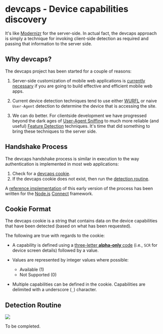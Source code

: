 # devcaps - Device capabilities discovery

It's like [Modernizr](http://modernizr.com) for the server-side.  In actual fact, the devcaps approach is simply a technique for invoking client-side detection as required and passing that information to the server side.

## Why devcaps?

The devcaps project has been started for a couple of reasons:

1. Server-side customization of mobile web applications is [currently necessary](http://www.cloudfour.com/css-media-query-for-mobile-is-fools-gold/) if you are going to build effective and efficient mobile web apps.

2. Current device detection techniques tend to use either [WURFL](http://www.scientiamobile.com/) or naive `User-Agent` detection to determine the device that is accessing the site.

3. We can do better. For clientside development we have progressed beyond the dark ages of [User-Agent Sniffing](https://secure.wikimedia.org/wikipedia/en/wiki/Browser_sniffing) to much more reliable (and useful) [Feature Detection](http://www.html5rocks.com/en/tutorials/detection/index.html) techniques. It's time that did something to bring these techniques to the server side.

## Handshake Process

The devcaps handshake process is similar in execution to the way authentication is implemented in most web applications:

1. Check for a [devcaps cookie](#cookie-format).
2. If the devcaps cookie does not exist, then run the [detection routine](#detection-routine).

A [reference implementation](/devcaps/connect-devcaps) of this early version of the process has been written for the [Node.js](http://nodejs.org/) [Connect](http://senchalabs.github.com/connect/) framework.

<a id="cookie-format"></a>
## Cookie Format

The devcaps cookie is a string that contains data on the device capabilities that have been detected (based on what has been requested). 

The following are true with regards to the cookie:

- A capability is defined using a [three-letter __alpha-only__ code](/devcaps/devcaps/wiki/Capability-Codes) (i.e., `SCR` for device screen details) followed by a value.

- Values are represented by integer values where possible:
	- Available (1)
	- Not Supported (0)

- Multiple capabilities can be defined in the cookie.  Capabilities are delimited with a underscore (`_`) character.

<a id="detection-routine"></a>
## Detection Routine

![](/DamonOehlman/devcaps/raw/master/design/devcaps-process.png)

To be completed.
